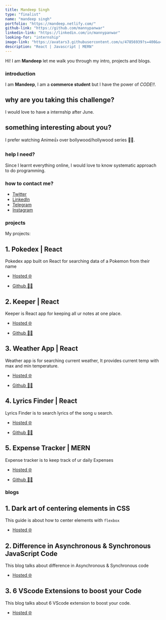 ```yaml
---
title: Mandeep Singh
type: "finalist"
name: "mandeep singh"
portfolio: "https://mandeep.netlify.com/"
github-link: "https://github.com/mannypanwar"
linkedin-link: "https://linkedin.com/in/mannypanwar"
looking-for: "internship"
image-link: "https://avatars3.githubusercontent.com/u/47856939?s=400&u=e7236f6f2cbf87d9d52d2044d15832b303f3f9b8&v=4"
description: "React | Javascript | MERN"
---
```


Hi! I am **Mandeep** let me walk you through my intro, projects and blogs.

### introduction

I am **Mandeep**, I am a **commerce student** but I have the power of _CODE!!_.

## why are you taking this challenge?

I would love to have a internship after June.

## something interesting about you?

I prefer watching Anime👍 over bollywood/hollywood series 💁‍♂️.

### help I need?

Since I learnt everything online, I would love to know systematic approach to do programming.

### how to contact me?

- [Twitter](https://twitter.com/mannypanwar)
- [LinkedIn](https://www.linkedin.com/in/mannypanwar/)
- [Telegram](https://t.me/mannypanwar)
- [Instagram](https://www.instagram.com/mannypanwar/)

### projects

My projects:

## 1. Pokedex | React

Pokedex app built on React for searching data of a Pokemon from their name

- [Hosted 🌐](https://m-pokedex.netlify.app/)

- [Github 👨‍💻](https://github.com/mannypanwar/pokedex)

## 2. Keeper | React

Keeper is React app for keeping all ur notes at one place.

- [Hosted 🌐](https://m-keeper.netlify.app/)

- [Github 👨‍💻](https://github.com/mannypanwar/keeper)

## 3. Weather App | React

Weather app is for searching current weather, It provides current temp with max and min temperature.

- [Hosted 🌐](https://m-weather.netlify.app/)

- [Github 👨‍💻](https://github.com/mannypanwar/weather-app)

## 4. Lyrics Finder | React

Lyrics Finder is to search lyrics of the song u search.

- [Hosted 🌐](https://m-lyricsfinder.netlify.app/)

- [Github 👨‍💻](https://github.com/mannypanwar/lyricsFinder)

## 5. Expense Tracker | MERN

Expense tracker is to keep track of ur daily Expenses

- [Hosted 🌐](https://shielded-garden-00673.herokuapp.com/)

- [Github 👨‍💻](https://github.com/mannypanwar/expense)

### blogs

## 1. Dark art of centering elements in CSS

This guide is about how to center elements with `flexbox`

- [Hosted 🌐](https://dev.to/mannypanwar/dark-art-of-centering-elements-in-css-5dnp)

## 2. Difference in Asynchronous & Synchronous JavaScript Code

This blog talks about difference in Asynchronous & Synchronous code

- [Hosted 🌐](https://dev.to/mannypanwar/difference-in-asynchronous-synchronous-javascript-code-4gcb)

## 3. 6 VScode Extensions to boost your Code

This blog talks about 6 VScode extension to boost your code.

- [Hosted 🌐](https://dev.to/mannypanwar/6-vscode-extensions-to-boost-your-code-349k)
